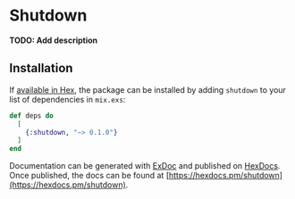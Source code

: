 # Shutdown

**TODO: Add description**

## Installation

If [available in Hex](https://hex.pm/docs/publish), the package can be installed
by adding `shutdown` to your list of dependencies in `mix.exs`:

```elixir
def deps do
  [
    {:shutdown, "~> 0.1.0"}
  ]
end
```

Documentation can be generated with [ExDoc](https://github.com/elixir-lang/ex_doc)
and published on [HexDocs](https://hexdocs.pm). Once published, the docs can
be found at [https://hexdocs.pm/shutdown](https://hexdocs.pm/shutdown).

